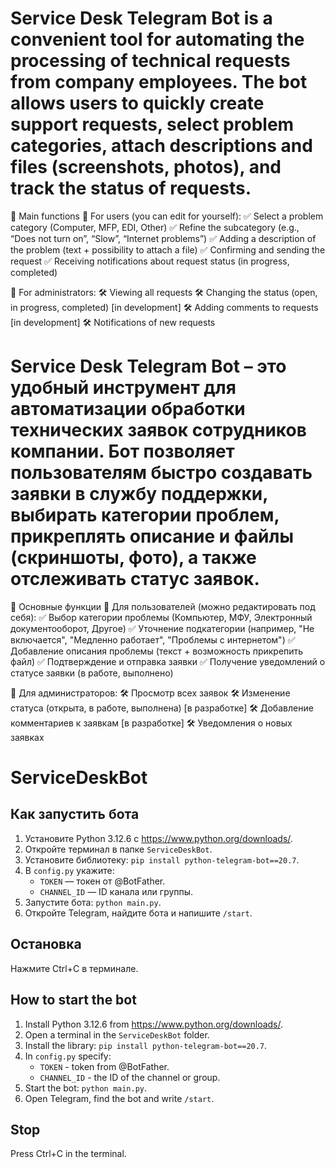 # Service Desk Telegram Bot is a convenient tool for automating the processing of technical requests from company employees. The bot allows users to quickly create support requests, select problem categories, attach descriptions and files (screenshots, photos), and track the status of requests.

🔹 Main functions
📌 For users (you can edit for yourself):
✅ Select a problem category (Computer, MFP, EDI, Other)
✅ Refine the subcategory (e.g., “Does not turn on”, “Slow”, “Internet problems”)
✅ Adding a description of the problem (text + possibility to attach a file)
✅ Confirming and sending the request
✅ Receiving notifications about request status (in progress, completed)

📌 For administrators:
🛠 Viewing all requests
🛠 Changing the status (open, in progress, completed) [in development]
🛠 Adding comments to requests [in development]
🛠 Notifications of new requests

# Service Desk Telegram Bot – это удобный инструмент для автоматизации обработки технических заявок сотрудников компании. Бот позволяет пользователям быстро создавать заявки в службу поддержки, выбирать категории проблем, прикреплять описание и файлы (скриншоты, фото), а также отслеживать статус заявок.

🔹 Основные функции
📌 Для пользователей (можно редактировать под себя):
✅ Выбор категории проблемы (Компьютер, МФУ, Электронный документооборот, Другое)
✅ Уточнение подкатегории (например, "Не включается", "Медленно работает", "Проблемы с интернетом")
✅ Добавление описания проблемы (текст + возможность прикрепить файл)
✅ Подтверждение и отправка заявки
✅ Получение уведомлений о статусе заявки (в работе, выполнено)

📌 Для администраторов:
🛠 Просмотр всех заявок
🛠 Изменение статуса (открыта, в работе, выполнена) [в разработке]
🛠 Добавление комментариев к заявкам [в разработке]
🛠 Уведомления о новых заявках

# ServiceDeskBot

## Как запустить бота

1. Установите Python 3.12.6 с https://www.python.org/downloads/.
2. Откройте терминал в папке `ServiceDeskBot`.
3. Установите библиотеку: `pip install python-telegram-bot==20.7`.
4. В `config.py` укажите:
   - `TOKEN` — токен от @BotFather.
   - `CHANNEL_ID` — ID канала или группы.
5. Запустите бота: `python main.py`.
6. Откройте Telegram, найдите бота и напишите `/start`.

## Остановка
Нажмите Ctrl+C в терминале.


## How to start the bot

1. Install Python 3.12.6 from https://www.python.org/downloads/.
2. Open a terminal in the `ServiceDeskBot` folder.
3. Install the library: `pip install python-telegram-bot==20.7`.
4. In `config.py` specify:
   - `TOKEN` - token from @BotFather.
   - `CHANNEL_ID` - the ID of the channel or group.
5. Start the bot: `python main.py`.
6. Open Telegram, find the bot and write `/start`.

## Stop
Press Ctrl+C in the terminal.
